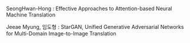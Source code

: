 SeongHwan-Hong : Effective Approaches to Attention-based Neural Machine Translation

Jeeae Myung, 임도형 : StarGAN, Unified Generative Adversarial Networks for Multi-Domain Image-to-Image Translation

